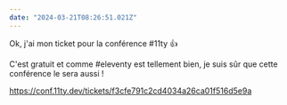 ```yaml
---
date: "2024-03-21T08:26:51.021Z"
---
```

Ok, j'ai mon ticket pour la conférence #11ty 👍 

C'est gratuit et comme #eleventy est tellement bien, je suis sûr que cette conférence le sera aussi !

https://conf.11ty.dev/tickets/f3cfe791c2cd4034a26ca01f516d5e9a
